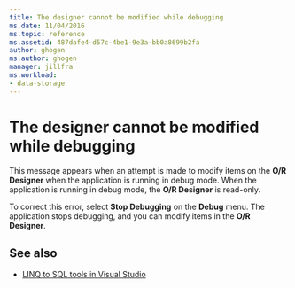 ```yaml
---
title: The designer cannot be modified while debugging
ms.date: 11/04/2016
ms.topic: reference
ms.assetid: 487dafe4-d57c-4be1-9e3a-bb0a8699b2fa
author: ghogen
ms.author: ghogen
manager: jillfra
ms.workload:
- data-storage
---
```

# The designer cannot be modified while debugging

This message appears when an attempt is made to modify items on the **O/R Designer** when the application is running in debug mode. When the application is running in debug mode, the **O/R Designer** is read-only.

To correct this error, select **Stop Debugging** on the **Debug** menu. The application stops debugging, and  you can modify items in the **O/R Designer**.

## See also

- [LINQ to SQL tools in Visual Studio](../data-tools/linq-to-sql-tools-in-visual-studio2.md)

